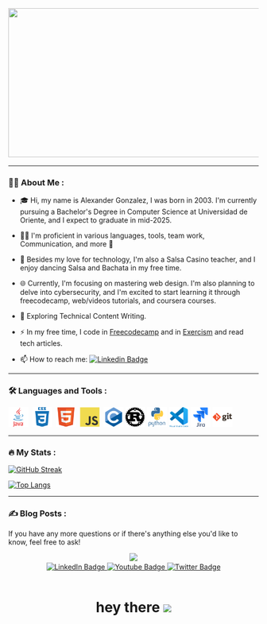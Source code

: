 
<div align="center">
  <img src="https://media.giphy.com/media/Basrh159dGwKY/giphy.gif" width="600" height="300"/>
</div>

---

### 👩‍💻 About Me :

- 🎓 Hi, my name is Alexander Gonzalez, I was born in 2003. I'm currently pursuing a Bachelor's Degree in Computer Science at Universidad de Oriente, and I expect to graduate in mid-2025.

- 👩‍💻 I'm proficient in various languages, tools, team work, Communication, and more 🖤

- 🎵 Besides my love for technology, I'm also a Salsa Casino teacher, and I enjoy dancing Salsa and Bachata in my free time.

- 🌐 Currently, I'm focusing on mastering web design. I'm also planning to delve into cybersecurity, and I'm excited to start learning it through freecodecamp, web/videos tutorials, and coursera courses.

- 🌱 Exploring Technical Content Writing.

- ⚡ In my free time, I code in <a href="freecodecamp.org">Freecodecamp</a> and in <a href="exercism.org">Exercism</a> and read tech articles.

- 📫 How to reach me:  [![Linkedin Badge](https://img.shields.io/badge/-AlexMGP7-blue?style=flat&logo=Linkedin&logoColor=white)](https://www.linkedin.com/in/alexander-gonz%C3%A1lez-67496a1a6/)

---

### 🛠️ Languages and Tools :

<div id="languages">
  <img src="https://github.com/devicons/devicon/blob/master/icons/java/java-original-wordmark.svg" title="Java" alt="Java" width="40" height="40"/>&nbsp;
  <img src="https://github.com/devicons/devicon/blob/master/icons/css3/css3-plain-wordmark.svg"  title="CSS3" alt="CSS" width="40" height="40"/>&nbsp;
  <img src="https://github.com/devicons/devicon/blob/master/icons/html5/html5-original.svg" title="HTML5" alt="HTML" width="40" height="40"/>&nbsp;
  <img src="https://github.com/devicons/devicon/blob/master/icons/javascript/javascript-original.svg" title="JavaScript" alt="JavaScript" width="40" height="40"/>&nbsp;
  <img src="https://github.com/devicons/devicon/blob/master/icons/c/c-original.svg" title="C" **alt="C" width="40" height="40"/>
  <img src="https://github.com/devicons/devicon/blob/master/icons/rust/rust-plain.svg" title="Rust" **alt="Rust" width="40" height="40"/>
  <img src="https://github.com/devicons/devicon/blob/master/icons/python/python-original-wordmark.svg" title="Rust" **alt="Rust" width="40" height="40"/>
  <img src="https://github.com/devicons/devicon/blob/master/icons/vscode/vscode-original-wordmark.svg" title="Jira" **alt="Jira" width="40" height="40"/>
  <img src="https://github.com/devicons/devicon/blob/master/icons/jira/jira-original-wordmark.svg" title="Jira" **alt="Jira" width="40" height="40"/>
  <img src="https://github.com/devicons/devicon/blob/master/icons/git/git-original-wordmark.svg" title="Git" **alt="Git" width="40" height="40"/>
</div>

---

### 🔥 My Stats :

[![GitHub Streak](http://github-readme-streak-stats.herokuapp.com?user=AlexMGP7&theme=dark)](https://git.io/streak-stats)

[![Top Langs](https://github-readme-stats.vercel.app/api/top-langs/?username=AlexMGP7&layout=compact&theme=vision-friendly-dark)](https://github.com/anuraghazra/github-readme-stats)

---

### ✍️ Blog Posts :

<!-- BLOG-POST-LIST:START -->
<!-- BLOG-POST-LIST:END -->

If you have any more questions or if there's anything else you'd like to know, feel free to ask!

<div id="header" align="center">
  <img src="https://media.giphy.com/media/v1.Y2lkPTc5MGI3NjExNDYwOTI4YWQ0Y2M3ZWFkNWU4OWU2ODBjNjA1ODk5MTg5YzNlMGE0OSZlcD12MV9pbnRlcm5hbF9naWZzX2dpZklkJmN0PXM/gjrYDwbjnK8x36xZIO/giphy.gif" width="200"/>
</div>

<div id="badges" align="center">
  <a href="https://www.linkedin.com/in/alexander-gonz%C3%A1lez-67496a1a6/">
    <img src="https://img.shields.io/badge/LinkedIn-blue?style=for-the-badge&logo=linkedin&logoColor=white" alt="LinkedIn Badge"/>
  </a>
  <a href="https://www.youtube.com/channel/UCBalRazSHzduy92EZzVxbUA">
    <img src="https://img.shields.io/badge/YouTube-red?style=for-the-badge&logo=youtube&logoColor=white" alt="Youtube Badge"/>
  </a>
  <a href="https://twitter.com/apastena">
    <img src="https://img.shields.io/badge/Twitter-blue?style=for-the-badge&logo=twitter&logoColor=white" alt="Twitter Badge"/>
  </a>
</div>

<div id="counter" align="center"><img src="https://komarev.com/ghpvc/?username=AlexMGP7&style=flat-square&color=blue" alt=""/></div>

<div id="hi" align="center"><h1>
  hey there
  <img src="https://media.giphy.com/media/hvRJCLFzcasrR4ia7z/giphy.gif" width="30px"/>
</h1></div>


